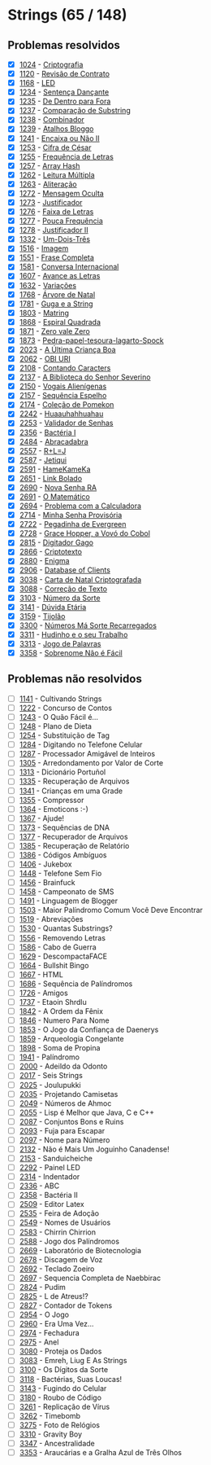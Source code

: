 # Strings (65 / 148)



## Problemas resolvidos

  - [x]  [1024](https://www.beecrowd.com.br/judge/pt/problems/view/1024) - [Criptografia](https://github.com/potigol/beecrowd/blob/master/src/1000/1024.poti)
  - [x]  [1120](https://www.beecrowd.com.br/judge/pt/problems/view/1120) - [Revisão de Contrato](https://github.com/potigol/beecrowd/blob/master/src/1100/1120.poti)
  - [x]  [1168](https://www.beecrowd.com.br/judge/pt/problems/view/1168) - [LED](https://github.com/potigol/beecrowd/blob/master/src/1100/1168.poti)
  - [x]  [1234](https://www.beecrowd.com.br/judge/pt/problems/view/1234) - [Sentença Dançante](https://github.com/potigol/beecrowd/blob/master/src/1200/1234.poti)
  - [x]  [1235](https://www.beecrowd.com.br/judge/pt/problems/view/1235) - [De Dentro para Fora](https://github.com/potigol/beecrowd/blob/master/src/1200/1235.poti)
  - [x]  [1237](https://www.beecrowd.com.br/judge/pt/problems/view/1237) - [Comparação de Substring](https://github.com/potigol/beecrowd/blob/master/src/1200/1237.poti)
  - [x]  [1238](https://www.beecrowd.com.br/judge/pt/problems/view/1238) - [Combinador](https://github.com/potigol/beecrowd/blob/master/src/1200/1238.poti)
  - [x]  [1239](https://www.beecrowd.com.br/judge/pt/problems/view/1239) - [Atalhos Bloggo](https://github.com/potigol/beecrowd/blob/master/src/1200/1239.poti)
  - [x]  [1241](https://www.beecrowd.com.br/judge/pt/problems/view/1241) - [Encaixa ou Não II](https://github.com/potigol/beecrowd/blob/master/src/1200/1241.poti)
  - [x]  [1253](https://www.beecrowd.com.br/judge/pt/problems/view/1253) - [Cifra de César](https://github.com/potigol/beecrowd/blob/master/src/1200/1253.poti)
  - [x]  [1255](https://www.beecrowd.com.br/judge/pt/problems/view/1255) - [Frequência de Letras](https://github.com/potigol/beecrowd/blob/master/src/1200/1255.poti)
  - [x]  [1257](https://www.beecrowd.com.br/judge/pt/problems/view/1257) - [Array Hash](https://github.com/potigol/beecrowd/blob/master/src/1200/1257.poti)
  - [x]  [1262](https://www.beecrowd.com.br/judge/pt/problems/view/1262) - [Leitura Múltipla](https://github.com/potigol/beecrowd/blob/master/src/1200/1262.poti)
  - [x]  [1263](https://www.beecrowd.com.br/judge/pt/problems/view/1263) - [Aliteração](https://github.com/potigol/beecrowd/blob/master/src/1200/1263.poti)
  - [x]  [1272](https://www.beecrowd.com.br/judge/pt/problems/view/1272) - [Mensagem Oculta](https://github.com/potigol/beecrowd/blob/master/src/1200/1272.poti)
  - [x]  [1273](https://www.beecrowd.com.br/judge/pt/problems/view/1273) - [Justificador](https://github.com/potigol/beecrowd/blob/master/src/1200/1273.poti)
  - [x]  [1276](https://www.beecrowd.com.br/judge/pt/problems/view/1276) - [Faixa de Letras](https://github.com/potigol/beecrowd/blob/master/src/1200/1276.poti)
  - [x]  [1277](https://www.beecrowd.com.br/judge/pt/problems/view/1277) - [Pouca Frequência](https://github.com/potigol/beecrowd/blob/master/src/1200/1277.poti)
  - [x]  [1278](https://www.beecrowd.com.br/judge/pt/problems/view/1278) - [Justificador II](https://github.com/potigol/beecrowd/blob/master/src/1200/1278.poti)
  - [x]  [1332](https://www.beecrowd.com.br/judge/pt/problems/view/1332) - [Um-Dois-Três](https://github.com/potigol/beecrowd/blob/master/src/1300/1332.poti)
  - [x]  [1516](https://www.beecrowd.com.br/judge/pt/problems/view/1516) - [Imagem](https://github.com/potigol/beecrowd/blob/master/src/1500/1516.poti)
  - [x]  [1551](https://www.beecrowd.com.br/judge/pt/problems/view/1551) - [Frase Completa](https://github.com/potigol/beecrowd/blob/master/src/1500/1551.poti)
  - [x]  [1581](https://www.beecrowd.com.br/judge/pt/problems/view/1581) - [Conversa Internacional](https://github.com/potigol/beecrowd/blob/master/src/1500/1581.poti)
  - [x]  [1607](https://www.beecrowd.com.br/judge/pt/problems/view/1607) - [Avance as Letras](https://github.com/potigol/beecrowd/blob/master/src/1600/1607.poti)
  - [x]  [1632](https://www.beecrowd.com.br/judge/pt/problems/view/1632) - [Variações](https://github.com/potigol/beecrowd/blob/master/src/1600/1632.poti)
  - [x]  [1768](https://www.beecrowd.com.br/judge/pt/problems/view/1768) - [Árvore de Natal](https://github.com/potigol/beecrowd/blob/master/src/1700/1768.poti)
  - [x]  [1781](https://www.beecrowd.com.br/judge/pt/problems/view/1781) - [Guga e a String](https://github.com/potigol/beecrowd/blob/master/src/1700/1781.poti)
  - [x]  [1803](https://www.beecrowd.com.br/judge/pt/problems/view/1803) - [Matring](https://github.com/potigol/beecrowd/blob/master/src/1800/1803.poti)
  - [x]  [1868](https://www.beecrowd.com.br/judge/pt/problems/view/1868) - [Espiral Quadrada](https://github.com/potigol/beecrowd/blob/master/src/1800/1868.poti)
  - [x]  [1871](https://www.beecrowd.com.br/judge/pt/problems/view/1871) - [Zero vale Zero](https://github.com/potigol/beecrowd/blob/master/src/1800/1871.poti)
  - [x]  [1873](https://www.beecrowd.com.br/judge/pt/problems/view/1873) - [Pedra-papel-tesoura-lagarto-Spock](https://github.com/potigol/beecrowd/blob/master/src/1800/1873.poti)
  - [x]  [2023](https://www.beecrowd.com.br/judge/pt/problems/view/2023) - [A Última Criança Boa](https://github.com/potigol/beecrowd/blob/master/src/2000/2023.poti)
  - [x]  [2062](https://www.beecrowd.com.br/judge/pt/problems/view/2062) - [OBI URI](https://github.com/potigol/beecrowd/blob/master/src/2000/2062.poti)
  - [x]  [2108](https://www.beecrowd.com.br/judge/pt/problems/view/2108) - [Contando Caracters](https://github.com/potigol/beecrowd/blob/master/src/2100/2108.poti)
  - [x]  [2137](https://www.beecrowd.com.br/judge/pt/problems/view/2137) - [A Biblioteca do Senhor Severino](https://github.com/potigol/beecrowd/blob/master/src/2100/2137.poti)
  - [x]  [2150](https://www.beecrowd.com.br/judge/pt/problems/view/2150) - [Vogais Alienígenas](https://github.com/potigol/beecrowd/blob/master/src/2100/2150.poti)
  - [x]  [2157](https://www.beecrowd.com.br/judge/pt/problems/view/2157) - [Sequência Espelho](https://github.com/potigol/beecrowd/blob/master/src/2100/2157.poti)
  - [x]  [2174](https://www.beecrowd.com.br/judge/pt/problems/view/2174) - [Coleção de Pomekon](https://github.com/potigol/beecrowd/blob/master/src/2100/2174.poti)
  - [x]  [2242](https://www.beecrowd.com.br/judge/pt/problems/view/2242) - [Huaauhahhuahau](https://github.com/potigol/beecrowd/blob/master/src/2200/2242.poti)
  - [x]  [2253](https://www.beecrowd.com.br/judge/pt/problems/view/2253) - [Validador de Senhas](https://github.com/potigol/beecrowd/blob/master/src/2200/2253.poti)
  - [x]  [2356](https://www.beecrowd.com.br/judge/pt/problems/view/2356) - [Bactéria I](https://github.com/potigol/beecrowd/blob/master/src/2300/2356.poti)
  - [x]  [2484](https://www.beecrowd.com.br/judge/pt/problems/view/2484) - [Abracadabra](https://github.com/potigol/beecrowd/blob/master/src/2400/2484.poti)
  - [x]  [2557](https://www.beecrowd.com.br/judge/pt/problems/view/2557) - [R+L=J](https://github.com/potigol/beecrowd/blob/master/src/2500/2557.poti)
  - [x]  [2587](https://www.beecrowd.com.br/judge/pt/problems/view/2587) - [Jetiqui](https://github.com/potigol/beecrowd/blob/master/src/2500/2587.poti)
  - [x]  [2591](https://www.beecrowd.com.br/judge/pt/problems/view/2591) - [HameKameKa](https://github.com/potigol/beecrowd/blob/master/src/2500/2591.poti)
  - [x]  [2651](https://www.beecrowd.com.br/judge/pt/problems/view/2651) - [Link Bolado](https://github.com/potigol/beecrowd/blob/master/src/2600/2651.poti)
  - [x]  [2690](https://www.beecrowd.com.br/judge/pt/problems/view/2690) - [Nova Senha RA](https://github.com/potigol/beecrowd/blob/master/src/2600/2690.poti)
  - [x]  [2691](https://www.beecrowd.com.br/judge/pt/problems/view/2691) - [O Matemático](https://github.com/potigol/beecrowd/blob/master/src/2600/2691.poti)
  - [x]  [2694](https://www.beecrowd.com.br/judge/pt/problems/view/2694) - [Problema com a Calculadora](https://github.com/potigol/beecrowd/blob/master/src/2600/2694.poti)
  - [x]  [2714](https://www.beecrowd.com.br/judge/pt/problems/view/2714) - [Minha Senha Provisória](https://github.com/potigol/beecrowd/blob/master/src/2700/2714.poti)
  - [x]  [2722](https://www.beecrowd.com.br/judge/pt/problems/view/2722) - [Pegadinha de Evergreen](https://github.com/potigol/beecrowd/blob/master/src/2700/2722.poti)
  - [x]  [2728](https://www.beecrowd.com.br/judge/pt/problems/view/2728) - [Grace Hopper, a Vovó do Cobol](https://github.com/potigol/beecrowd/blob/master/src/2700/2728.poti)
  - [x]  [2815](https://www.beecrowd.com.br/judge/pt/problems/view/2815) - [Digitador Gago](https://github.com/potigol/beecrowd/blob/master/src/2800/2815.poti)
  - [x]  [2866](https://www.beecrowd.com.br/judge/pt/problems/view/2866) - [Criptotexto](https://github.com/potigol/beecrowd/blob/master/src/2800/2866.poti)
  - [x]  [2880](https://www.beecrowd.com.br/judge/pt/problems/view/2880) - [Enigma](https://github.com/potigol/beecrowd/blob/master/src/2800/2880.poti)
  - [x]  [2906](https://www.beecrowd.com.br/judge/pt/problems/view/2906) - [Database of Clients](https://github.com/potigol/beecrowd/blob/master/src/2900/2906.poti)
  - [x]  [3038](https://www.beecrowd.com.br/judge/pt/problems/view/3038) - [Carta de Natal Criptografada](https://github.com/potigol/beecrowd/blob/master/src/3000/3038.poti)
  - [x]  [3088](https://www.beecrowd.com.br/judge/pt/problems/view/3088) - [Correção de Texto](https://github.com/potigol/beecrowd/blob/master/src/3000/3088.poti)
  - [x]  [3103](https://www.beecrowd.com.br/judge/pt/problems/view/3103) - [Número da Sorte](https://github.com/potigol/beecrowd/blob/master/src/3100/3103.poti)
  - [x]  [3141](https://www.beecrowd.com.br/judge/pt/problems/view/3141) - [Dúvida Etária](https://github.com/potigol/beecrowd/blob/master/src/3100/3141.poti)
  - [x]  [3159](https://www.beecrowd.com.br/judge/pt/problems/view/3159) - [Tijolão](https://github.com/potigol/beecrowd/blob/master/src/3100/3159.poti)
  - [x]  [3300](https://www.beecrowd.com.br/judge/pt/problems/view/3300) - [Números Má Sorte Recarregados](https://github.com/potigol/beecrowd/blob/master/src/3300/3300.poti)
  - [x]  [3311](https://www.beecrowd.com.br/judge/pt/problems/view/3311) - [Hudinho e o seu Trabalho](https://github.com/potigol/beecrowd/blob/master/src/3300/3311.poti)
  - [x]  [3313](https://www.beecrowd.com.br/judge/pt/problems/view/3313) - [Jogo de Palavras](https://github.com/potigol/beecrowd/blob/master/src/3300/3313.poti)
  - [x]  [3358](https://www.beecrowd.com.br/judge/pt/problems/view/3358) - [Sobrenome Não é Fácil](https://github.com/potigol/beecrowd/blob/master/src/3300/3358.poti)

## Problemas não resolvidos

  - [ ]  [1141](https://www.beecrowd.com.br/judge/pt/problems/view/1141) - Cultivando Strings
  - [ ]  [1222](https://www.beecrowd.com.br/judge/pt/problems/view/1222) - Concurso de Contos
  - [ ]  [1243](https://www.beecrowd.com.br/judge/pt/problems/view/1243) - O Quão Fácil é...
  - [ ]  [1248](https://www.beecrowd.com.br/judge/pt/problems/view/1248) - Plano de Dieta
  - [ ]  [1254](https://www.beecrowd.com.br/judge/pt/problems/view/1254) - Substituição de Tag
  - [ ]  [1284](https://www.beecrowd.com.br/judge/pt/problems/view/1284) - Digitando no Telefone Celular
  - [ ]  [1287](https://www.beecrowd.com.br/judge/pt/problems/view/1287) - Processador Amigável de Inteiros
  - [ ]  [1305](https://www.beecrowd.com.br/judge/pt/problems/view/1305) - Arredondamento por Valor de Corte
  - [ ]  [1313](https://www.beecrowd.com.br/judge/pt/problems/view/1313) - Dicionário Portuñol
  - [ ]  [1335](https://www.beecrowd.com.br/judge/pt/problems/view/1335) - Recuperação de Arquivos
  - [ ]  [1341](https://www.beecrowd.com.br/judge/pt/problems/view/1341) - Crianças em uma Grade
  - [ ]  [1355](https://www.beecrowd.com.br/judge/pt/problems/view/1355) - Compressor
  - [ ]  [1364](https://www.beecrowd.com.br/judge/pt/problems/view/1364) - Emoticons :-)
  - [ ]  [1367](https://www.beecrowd.com.br/judge/pt/problems/view/1367) - Ajude!
  - [ ]  [1373](https://www.beecrowd.com.br/judge/pt/problems/view/1373) - Sequências de DNA
  - [ ]  [1377](https://www.beecrowd.com.br/judge/pt/problems/view/1377) - Recuperador de Arquivos
  - [ ]  [1385](https://www.beecrowd.com.br/judge/pt/problems/view/1385) - Recuperação de Relatório
  - [ ]  [1386](https://www.beecrowd.com.br/judge/pt/problems/view/1386) - Códigos Ambíguos
  - [ ]  [1406](https://www.beecrowd.com.br/judge/pt/problems/view/1406) - Jukebox
  - [ ]  [1448](https://www.beecrowd.com.br/judge/pt/problems/view/1448) - Telefone Sem Fio
  - [ ]  [1456](https://www.beecrowd.com.br/judge/pt/problems/view/1456) - Brainfuck
  - [ ]  [1458](https://www.beecrowd.com.br/judge/pt/problems/view/1458) - Campeonato de SMS
  - [ ]  [1491](https://www.beecrowd.com.br/judge/pt/problems/view/1491) - Linguagem de Blogger
  - [ ]  [1503](https://www.beecrowd.com.br/judge/pt/problems/view/1503) - Maior Palíndromo Comum Você Deve Encontrar
  - [ ]  [1519](https://www.beecrowd.com.br/judge/pt/problems/view/1519) - Abreviações
  - [ ]  [1530](https://www.beecrowd.com.br/judge/pt/problems/view/1530) - Quantas Substrings?
  - [ ]  [1556](https://www.beecrowd.com.br/judge/pt/problems/view/1556) - Removendo Letras
  - [ ]  [1586](https://www.beecrowd.com.br/judge/pt/problems/view/1586) - Cabo de Guerra
  - [ ]  [1629](https://www.beecrowd.com.br/judge/pt/problems/view/1629) - DescompactaFACE
  - [ ]  [1664](https://www.beecrowd.com.br/judge/pt/problems/view/1664) - Bullshit Bingo
  - [ ]  [1667](https://www.beecrowd.com.br/judge/pt/problems/view/1667) - HTML
  - [ ]  [1686](https://www.beecrowd.com.br/judge/pt/problems/view/1686) - Sequência de Palíndromos
  - [ ]  [1726](https://www.beecrowd.com.br/judge/pt/problems/view/1726) - Amigos
  - [ ]  [1737](https://www.beecrowd.com.br/judge/pt/problems/view/1737) - Etaoin Shrdlu
  - [ ]  [1842](https://www.beecrowd.com.br/judge/pt/problems/view/1842) - A Ordem da Fênix
  - [ ]  [1846](https://www.beecrowd.com.br/judge/pt/problems/view/1846) - Numero Para Nome
  - [ ]  [1853](https://www.beecrowd.com.br/judge/pt/problems/view/1853) - O Jogo da Confiança de Daenerys
  - [ ]  [1859](https://www.beecrowd.com.br/judge/pt/problems/view/1859) - Arqueologia Congelante
  - [ ]  [1898](https://www.beecrowd.com.br/judge/pt/problems/view/1898) - Soma de Propina
  - [ ]  [1941](https://www.beecrowd.com.br/judge/pt/problems/view/1941) - Palíndromo
  - [ ]  [2000](https://www.beecrowd.com.br/judge/pt/problems/view/2000) - Adeildo da Odonto
  - [ ]  [2017](https://www.beecrowd.com.br/judge/pt/problems/view/2017) - Seis Strings
  - [ ]  [2025](https://www.beecrowd.com.br/judge/pt/problems/view/2025) - Joulupukki
  - [ ]  [2035](https://www.beecrowd.com.br/judge/pt/problems/view/2035) - Projetando Camisetas
  - [ ]  [2049](https://www.beecrowd.com.br/judge/pt/problems/view/2049) - Números de Ahmoc
  - [ ]  [2055](https://www.beecrowd.com.br/judge/pt/problems/view/2055) - Lisp é Melhor que Java, C e C++
  - [ ]  [2087](https://www.beecrowd.com.br/judge/pt/problems/view/2087) - Conjuntos Bons e Ruins
  - [ ]  [2093](https://www.beecrowd.com.br/judge/pt/problems/view/2093) - Fuja para Escapar
  - [ ]  [2097](https://www.beecrowd.com.br/judge/pt/problems/view/2097) - Nome para Número
  - [ ]  [2132](https://www.beecrowd.com.br/judge/pt/problems/view/2132) - Não é Mais Um Joguinho Canadense!
  - [ ]  [2153](https://www.beecrowd.com.br/judge/pt/problems/view/2153) - Sanduicheiche
  - [ ]  [2292](https://www.beecrowd.com.br/judge/pt/problems/view/2292) - Painel LED
  - [ ]  [2314](https://www.beecrowd.com.br/judge/pt/problems/view/2314) - Indentador
  - [ ]  [2336](https://www.beecrowd.com.br/judge/pt/problems/view/2336) - ABC
  - [ ]  [2358](https://www.beecrowd.com.br/judge/pt/problems/view/2358) - Bactéria II
  - [ ]  [2509](https://www.beecrowd.com.br/judge/pt/problems/view/2509) - Editor Latex
  - [ ]  [2535](https://www.beecrowd.com.br/judge/pt/problems/view/2535) - Feira de Adoção
  - [ ]  [2549](https://www.beecrowd.com.br/judge/pt/problems/view/2549) - Nomes de Usuários
  - [ ]  [2583](https://www.beecrowd.com.br/judge/pt/problems/view/2583) - Chirrin Chirrion
  - [ ]  [2588](https://www.beecrowd.com.br/judge/pt/problems/view/2588) - Jogo dos Palíndromos
  - [ ]  [2669](https://www.beecrowd.com.br/judge/pt/problems/view/2669) - Laboratório de Biotecnologia
  - [ ]  [2678](https://www.beecrowd.com.br/judge/pt/problems/view/2678) - Discagem de Voz
  - [ ]  [2692](https://www.beecrowd.com.br/judge/pt/problems/view/2692) - Teclado Zoeiro
  - [ ]  [2697](https://www.beecrowd.com.br/judge/pt/problems/view/2697) - Sequencia Completa de Naebbirac
  - [ ]  [2824](https://www.beecrowd.com.br/judge/pt/problems/view/2824) - Pudim
  - [ ]  [2825](https://www.beecrowd.com.br/judge/pt/problems/view/2825) - L de Atreus!?
  - [ ]  [2827](https://www.beecrowd.com.br/judge/pt/problems/view/2827) - Contador de Tokens
  - [ ]  [2954](https://www.beecrowd.com.br/judge/pt/problems/view/2954) - O Jogo
  - [ ]  [2960](https://www.beecrowd.com.br/judge/pt/problems/view/2960) - Era Uma Vez…
  - [ ]  [2974](https://www.beecrowd.com.br/judge/pt/problems/view/2974) - Fechadura
  - [ ]  [2975](https://www.beecrowd.com.br/judge/pt/problems/view/2975) - Anel
  - [ ]  [3080](https://www.beecrowd.com.br/judge/pt/problems/view/3080) - Proteja os Dados
  - [ ]  [3083](https://www.beecrowd.com.br/judge/pt/problems/view/3083) - Emreh, Liug E As Strings
  - [ ]  [3100](https://www.beecrowd.com.br/judge/pt/problems/view/3100) - Os Dígitos da Sorte
  - [ ]  [3118](https://www.beecrowd.com.br/judge/pt/problems/view/3118) - Bactérias, Suas Loucas!
  - [ ]  [3143](https://www.beecrowd.com.br/judge/pt/problems/view/3143) - Fugindo do Celular
  - [ ]  [3180](https://www.beecrowd.com.br/judge/pt/problems/view/3180) - Roubo de Código
  - [ ]  [3261](https://www.beecrowd.com.br/judge/pt/problems/view/3261) - Replicação de Vírus
  - [ ]  [3262](https://www.beecrowd.com.br/judge/pt/problems/view/3262) - Timebomb
  - [ ]  [3275](https://www.beecrowd.com.br/judge/pt/problems/view/3275) - Foto de Relógios
  - [ ]  [3310](https://www.beecrowd.com.br/judge/pt/problems/view/3310) - Gravity Boy
  - [ ]  [3347](https://www.beecrowd.com.br/judge/pt/problems/view/3347) - Ancestralidade
  - [ ]  [3353](https://www.beecrowd.com.br/judge/pt/problems/view/3353) - Araucárias e a Gralha Azul de Três Olhos